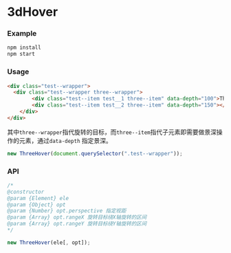 # 3dHover

### Example

``` js
npm install
npm start
```

### Usage

``` html
<div class="test--wrapper">
  <div class="test--wrapper three--wrapper">
		<div class="test--item test__1 three--item" data-depth="100">Three Hover</div>
		<div class="test--item test__2 three--item" data-depth="150"></div>
	</div>
</div>
```

其中`three--wrapper`指代旋转的目标，而`three--item`指代子元素即需要做景深操作的元素，通过`data-depth` 指定景深。

``` js
new ThreeHover(document.querySelector(".test--wrapper"));
```

### API

``` js
/* 
@constructor
@param {Element} ele
@param {Object} opt
@param {Number} opt.perspective 指定视距
@param {Array} opt.rangeX 旋转目标绕X轴旋转的区间
@param {Array} opt.rangeY 旋转目标绕Y轴旋转的区间
*/

new ThreeHover(ele[, opt]);

```
